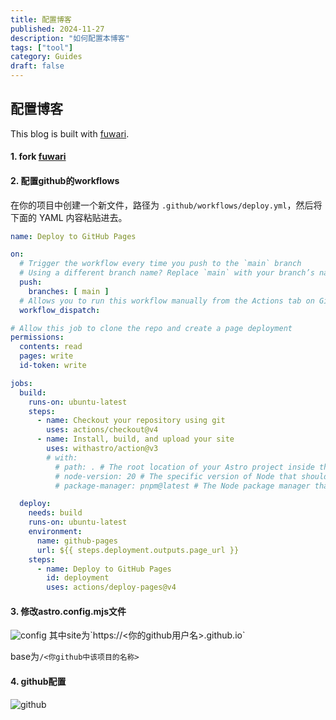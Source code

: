 ```yaml
---
title: 配置博客
published: 2024-11-27
description: "如何配置本博客"
tags: ["tool"]
category: Guides
draft: false
---
```


## 配置博客

This blog is built with [fuwari](https://github.com/saicaca/fuwari).

#### 1. fork [fuwari](https://github.com/saicaca/fuwari)
#### 2. 配置github的workflows
在你的项目中创建一个新文件，路径为 `.github/workflows/deploy.yml`，然后将下面的 YAML 内容粘贴进去。
```yaml
name: Deploy to GitHub Pages

on:
  # Trigger the workflow every time you push to the `main` branch
  # Using a different branch name? Replace `main` with your branch’s name
  push:
    branches: [ main ]
  # Allows you to run this workflow manually from the Actions tab on GitHub.
  workflow_dispatch:

# Allow this job to clone the repo and create a page deployment
permissions:
  contents: read
  pages: write
  id-token: write

jobs:
  build:
    runs-on: ubuntu-latest
    steps:
      - name: Checkout your repository using git
        uses: actions/checkout@v4
      - name: Install, build, and upload your site
        uses: withastro/action@v3
        # with:
          # path: . # The root location of your Astro project inside the repository. (optional)
          # node-version: 20 # The specific version of Node that should be used to build your site. Defaults to 20. (optional)
          # package-manager: pnpm@latest # The Node package manager that should be used to install dependencies and build your site. Automatically detected based on your lockfile. (optional)

  deploy:
    needs: build
    runs-on: ubuntu-latest
    environment:
      name: github-pages
      url: ${{ steps.deployment.outputs.page_url }}
    steps:
      - name: Deploy to GitHub Pages
        id: deployment
        uses: actions/deploy-pages@v4
```
#### 3. 修改astro.config.mjs文件
<img src="content/posts/24_11_27_2/img1.png" alt="config" />
其中site为`https://<你的github用户名>.github.io`

base为`/<你github中该项目的名称>`

#### 4. github配置

<img src="content/posts/24_11_27_2/img2.png" alt="github"/>
